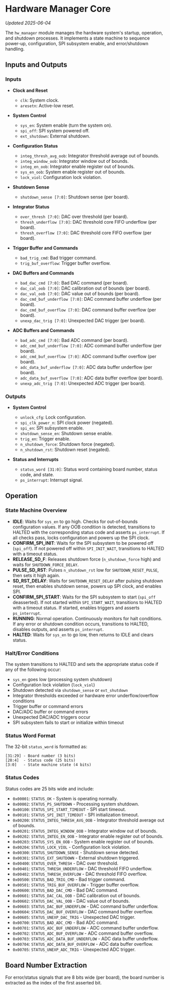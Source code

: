 # Hardware Manager Core
*Updated 2025-06-04*

The `hw_manager` module manages the hardware system's startup, operation, and shutdown processes. It implements a state machine to sequence power-up, configuration, SPI subsystem enable, and error/shutdown handling.

## Inputs and Outputs

### Inputs

- **Clock and Reset**
  - `clk`: System clock.
  - `aresetn`: Active-low reset.

- **System Control**
  - `sys_en`: System enable (turn the system on).
  - `spi_off`: SPI system powered off.
  - `ext_shutdown`: External shutdown.

- **Configuration Status**
  - `integ_thresh_avg_oob`: Integrator threshold average out of bounds.
  - `integ_window_oob`: Integrator window out of bounds.
  - `integ_en_oob`: Integrator enable register out of bounds.
  - `sys_en_oob`: System enable register out of bounds.
  - `lock_viol`: Configuration lock violation.

- **Shutdown Sense**
  - `shutdown_sense [7:0]`: Shutdown sense (per board).

- **Integrator Status**
  - `over_thresh [7:0]`: DAC over threshold (per board).
  - `thresh_underflow [7:0]`: DAC threshold core FIFO underflow (per board).
  - `thresh_overflow [7:0]`: DAC threshold core FIFO overflow (per board).

- **Trigger Buffer and Commands**
  - `bad_trig_cmd`: Bad trigger command.
  - `trig_buf_overflow`: Trigger buffer overflow.

- **DAC Buffers and Commands**
  - `bad_dac_cmd [7:0]`: Bad DAC command (per board).
  - `dac_cal_oob [7:0]`: DAC calibration out of bounds (per board).
  - `dac_val_oob [7:0]`: DAC value out of bounds (per board).
  - `dac_cmd_buf_underflow [7:0]`: DAC command buffer underflow (per board).
  - `dac_cmd_buf_overflow [7:0]`: DAC command buffer overflow (per board).
  - `unexp_dac_trig [7:0]`: Unexpected DAC trigger (per board).

- **ADC Buffers and Commands**
  - `bad_adc_cmd [7:0]`: Bad ADC command (per board).
  - `adc_cmd_buf_underflow [7:0]`: ADC command buffer underflow (per board).
  - `adc_cmd_buf_overflow [7:0]`: ADC command buffer overflow (per board).
  - `adc_data_buf_underflow [7:0]`: ADC data buffer underflow (per board).
  - `adc_data_buf_overflow [7:0]`: ADC data buffer overflow (per board).
  - `unexp_adc_trig [7:0]`: Unexpected ADC trigger (per board).

### Outputs

- **System Control**
  - `unlock_cfg`: Lock configuration.
  - `spi_clk_power_n`: SPI clock power (negated).
  - `spi_en`: SPI subsystem enable.
  - `shutdown_sense_en`: Shutdown sense enable.
  - `trig_en`: Trigger enable.
  - `n_shutdown_force`: Shutdown force (negated).
  - `n_shutdown_rst`: Shutdown reset (negated).

- **Status and Interrupts**
  - `status_word [31:0]`: Status word containing board number, status code, and state.
  - `ps_interrupt`: Interrupt signal.

## Operation

### State Machine Overview

- **IDLE**: Waits for `sys_en` to go high. Checks for out-of-bounds configuration values. If any OOB condition is detected, transitions to HALTED with the corresponding status code and asserts `ps_interrupt`. If all checks pass, locks configuration and powers up the SPI clock.
- **CONFIRM_SPI_INIT**: Waits for the SPI subsystem to be powered off (`spi_off`). If not powered off within `SPI_INIT_WAIT`, transitions to HALTED with a timeout status.
- **RELEASE_SD_F**: Releases shutdown force (`n_shutdown_force` high) and waits for `SHUTDOWN_FORCE_DELAY`.
- **PULSE_SD_RST**: Pulses `n_shutdown_rst` low for `SHUTDOWN_RESET_PULSE`, then sets it high again.
- **SD_RST_DELAY**: Waits for `SHUTDOWN_RESET_DELAY` after pulsing shutdown reset, then enables shutdown sense, powers up SPI clock, and enables SPI.
- **CONFIRM_SPI_START**: Waits for the SPI subsystem to start (`spi_off` deasserted). If not started within `SPI_START_WAIT`, transitions to HALTED with a timeout status. If started, enables triggers and asserts `ps_interrupt`.
- **RUNNING**: Normal operation. Continuously monitors for halt conditions. If any error or shutdown condition occurs, transitions to HALTED, disables outputs, and asserts `ps_interrupt`.
- **HALTED**: Waits for `sys_en` to go low, then returns to IDLE and clears status.

### Halt/Error Conditions

The system transitions to HALTED and sets the appropriate status code if any of the following occur:
- `sys_en` goes low (processing system shutdown)
- Configuration lock violation (`lock_viol`)
- Shutdown detected via `shutdown_sense` or `ext_shutdown`
- Integrator thresholds exceeded or hardware error underflow/overflow conditions
- Trigger buffer or command errors
- DAC/ADC buffer or command errors
- Unexpected DAC/ADC triggers occur
- SPI subsystem fails to start or initialize within timeout

### Status Word Format

The 32-bit `status_word` is formatted as:
```
[31:29] - Board number (3 bits)
[28:4]  - Status code (25 bits)
[3:0]   - State machine state (4 bits)
```

### Status Codes
Status codes are 25 bits wide and include:

- `0x00001`: `STATUS_OK` - System is operating normally.
- `0x00002`: `STATUS_PS_SHUTDOWN` - Processing system shutdown.
- `0x00100`: `STATUS_SPI_START_TIMEOUT` - SPI start timeout.
- `0x00101`: `STATUS_SPI_INIT_TIMEOUT` - SPI initialization timeout.
- `0x00200`: `STATUS_INTEG_THRESH_AVG_OOB` - Integrator threshold average out of bounds.
- `0x00201`: `STATUS_INTEG_WINDOW_OOB` - Integrator window out of bounds.
- `0x00202`: `STATUS_INTEG_EN_OOB` - Integrator enable register out of bounds.
- `0x00203`: `STATUS_SYS_EN_OOB` - System enable register out of bounds.
- `0x00204`: `STATUS_LOCK_VIOL` - Configuration lock violation.
- `0x00300`: `STATUS_SHUTDOWN_SENSE` - Shutdown sense detected.
- `0x00301`: `STATUS_EXT_SHUTDOWN` - External shutdown triggered.
- `0x00400`: `STATUS_OVER_THRESH` - DAC over threshold.
- `0x00401`: `STATUS_THRESH_UNDERFLOW` - DAC threshold FIFO underflow.
- `0x00402`: `STATUS_THRESH_OVERFLOW` - DAC threshold FIFO overflow.
- `0x00500`: `STATUS_BAD_TRIG_CMD` - Bad trigger command.
- `0x00501`: `STATUS_TRIG_BUF_OVERFLOW` - Trigger buffer overflow.
- `0x00600`: `STATUS_BAD_DAC_CMD` - Bad DAC command.
- `0x00601`: `STATUS_DAC_CAL_OOB` - DAC calibration out of bounds.
- `0x00602`: `STATUS_DAC_VAL_OOB` - DAC value out of bounds.
- `0x00603`: `STATUS_DAC_BUF_UNDERFLOW` - DAC command buffer underflow.
- `0x00604`: `STATUS_DAC_BUF_OVERFLOW` - DAC command buffer overflow.
- `0x00605`: `STATUS_UNEXP_DAC_TRIG` - Unexpected DAC trigger.
- `0x00700`: `STATUS_BAD_ADC_CMD` - Bad ADC command.
- `0x00701`: `STATUS_ADC_BUF_UNDERFLOW` - ADC command buffer underflow.
- `0x00702`: `STATUS_ADC_BUF_OVERFLOW` - ADC command buffer overflow.
- `0x00703`: `STATUS_ADC_DATA_BUF_UNDERFLOW` - ADC data buffer underflow.
- `0x00704`: `STATUS_ADC_DATA_BUF_OVERFLOW` - ADC data buffer overflow.
- `0x00705`: `STATUS_UNEXP_ADC_TRIG` - Unexpected ADC trigger.

## Board Number Extraction

For error/status signals that are 8 bits wide (per board), the board number is extracted as the index of the first asserted bit.
